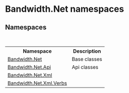 ﻿# Bandwidth.Net namespaces
 


## Namespaces
&nbsp;<table><tr><th>Namespace</th><th>Description</th></tr><tr><td><a href ="N_Bandwidth_Net.md">Bandwidth.Net</a></td><td>
Base classes</td></tr><tr><td><a href ="N_Bandwidth_Net_Api.md">Bandwidth.Net.Api</a></td><td>
Api classes</td></tr><tr><td><a href ="N_Bandwidth_Net_Xml.md">Bandwidth.Net.Xml</a></td><td></td></tr><tr><td><a href ="N_Bandwidth_Net_Xml_Verbs.md">Bandwidth.Net.Xml.Verbs</a></td><td></td></tr></table>&nbsp;
